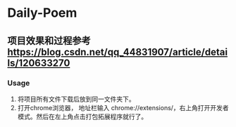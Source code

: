 # Daily-Poem

## 项目效果和过程参考 https://blog.csdn.net/qq_44831907/article/details/120633270

### Usage

1. 将项目所有文件下载后放到同一文件夹下。
2. 打开chrome浏览器， 地址栏输入 chrome://extensions/，右上角打开开发者模式。然后在左上角点击打包拓展程序就行了。
